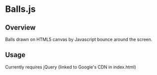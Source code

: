 # Balls.js 

## Overview

Balls drawn on HTML5 canvas by Javascript bounce around the screen.


## Usage

Currently requires jQuery (linked to Google's CDN in index.html)